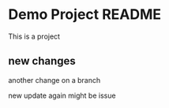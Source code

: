 # Demo Project README

This is a project

## new changes
another change on a branch


new update again might be issue